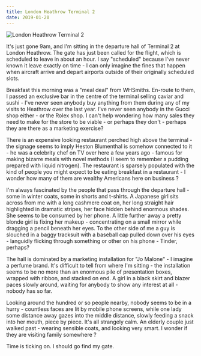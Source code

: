 ```yaml
---
title: London Heathrow Terminal 2
date: 2019-01-20
---
```


![London Heathrow Terminal 2](https://source.unsplash.com/X6cChncECA8/1600x900)

It's just gone 9am, and I'm sitting in the departure hall of Terminal 2 at London Heathrow. The gate has just been called for the flight, which is scheduled to leave in about an hour. I say "scheduled" because I've never known it leave exactly on time - I can only imagine the fines that happen when aircraft arrive and depart airports outside of their originally scheduled slots.

Breakfast this morning was a "meal deal" from WHSmiths. En-route to them, I passed an exclusive bar in the centre of the terminal selling caviar and sushi - I've never seen anybody buy anything from them during any of my visits to Heathrow over the last year. I've never seen anybody in the Gucci shop either - or the Rolex shop. I can't help wondering how many sales they need to make for the store to be viable - or perhaps they don't - perhaps they are there as a marketing exercise?

There is an expensive looking restaurant perched high above the terminal - the signage seems to imply Heston Blumenthal is somehow connected to it - he was a celebrity chef on TV over here a few years ago - famous for making bizarre meals with novel methods (I seem to remember a pudding prepared with liquid nitrogen). The restaurant is sparsely populated with the kind of people you might expect to be eating breakfast in a restaurant - I wonder how many of them are wealthy Americans here on business ?

I'm always fascinated by the people that pass through the departure hall - some in winter coats, some in shorts and t-shirts. A Japanese girl sits across from me with a long cashmere coat on, her long straight hair highlighted in dramatic stripes, her face hidden behind enormous shades. She seems to be consumed by her phone. A little further away a pretty blonde girl is fixing her makeup - concentrating on a small mirror while dragging a pencil beneath her eyes. To the other side of me a guy is slouched in a baggy tracksuit with a baseball cap pulled down over his eyes - languidly flicking through something or other on his phone - Tinder, perhaps?

The hall is dominated by a marketing installation for "Jo Malone" - I imagine a perfume brand. It's difficult to tell from where I'm sitting - the installation seems to be no more than an enormous pile of presentation boxes, wrapped with ribbon, and stacked on end. A girl in a black skirt and blazer paces slowly around, waiting for anybody to show any interest at all - nobody has so far.

Looking around the hundred or so people nearby, nobody seems to be in a hurry - countless faces are lit by mobile phone screens, while one lady some distance away gazes into the middle distance, slowly feeding a snack into her mouth, piece by piece. It's all strangely calm. An elderly couple just walked past - wearing sensible coats, and looking very smart. I wonder if they are visiting family somewhere ?

Time is ticking on. I should go find my gate.